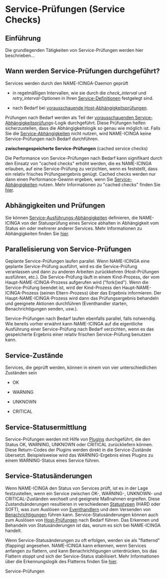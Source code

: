 Service-Prüfungen (Service Checks)
==================================

Einführung
----------

Die grundlegenden Tätigkeiten von Service-Prüfungen werden hier
beschrieben...

Wann werden Service-Prüfungen durchgeführt?
-------------------------------------------

Services werden durch den NAME-ICINGA-Daemon geprüft

-   in regelmäßigen Intervallen, wie sie durch die *check\_interval* und
    *retry\_interval*-Optionen in Ihren
    [Service-Definitionen](#objectdefinitions-service) festgelegt sind.

-   nach Bedarf bei [vorausschauende
    Host-Abhängigkeitsprüfungen](#dependencychecks).

Prüfungen nach Bedarf werden als Teil der [vorausschauenden
Service-Abhängigkeitsprüfung](#dependencychecks)s-Logik durchgeführt.
Diese Prüfungen helfen sicherzustellen, dass die Abhängigkeitslogik so
genau wie möglich ist. Falls Sie die
[Service-Abhängigkeiten](#objectdefinitions-servicedependency) nicht
nutzen, wird NAME-ICINGA keine Service-Prüfungen nach Bedarf
durchführen.

**zwischengespeicherte Service-Prüfungen** (cached service checks)

Die Performance von Service-Prüfungen nach Bedarf kann signifikant durch
den Einsatz von "cached checks" erhöht werden, die es NAME-ICINGA
erlauben, auf eine Service-Prüfung zu verzichten, wenn es feststellt,
dass ein relativ frisches Prüfungsergebnis genügt. Cached checks werden
nur dann einen Performance-Gewinn ergeben, wenn Sie
[Service-Abhängigkeiten](#objectdefinitions-servicedependency) nutzen.
Mehr Informationen zu "cached checks" finden Sie [hier](#cachedchecks).

Abhängigkeiten und Prüfungen
----------------------------

Sie können
[Service-Ausführungs-Abhängigkeiten](#objectdefinitions-servicedependency)
definieren, die NAME-ICINGA von der Statusprüfung eines Service abhalten
in Abhängigkeit vom Status ein oder mehrerer anderer Services. Mehr
Informationen zu Abhängigkeiten finden Sie [hier](#dependencies).

Parallelisierung von Service-Prüfungen
--------------------------------------

Geplante Service-Prüfungen laufen parallel. Wenn NAME-ICINGA eine
geplante Service-Prüfung ausführt, wird es die Service-Prüfung
veranlassen und dann zu anderen Arbeiten zurückkehren (Host-Prüfungen
ausführen, etc.). Die Service-Prüfung läuft in einem Kind-Prozess, der
vom Haupt-NAME-ICINGA-Prozess aufgerufen wird ("fork()ed"). Wenn die
Service-Prüfung beendet ist, wird der Kind-Prozess den
Haupt-NAME-ICINGA-Prozess (seinen Eltern-Prozess) über das Ergebnis
informieren. Der Haupt-NAME-ICINGA-Prozess wird dann das
Prüfungsergebnis behandeln und geeignete Aktionen durchführen
(Eventhandler starten, Benachrichtigungen senden, usw.).

Service-Prüfungen nach Bedarf laufen ebenfalls parallel, falls
notwendig. Wie bereits vorher erwähnt kann NAME-ICINGA auf die
eigentliche Ausführung einer Service-Prüfung nach Bedarf verzichten,
wenn es das gespeicherte Ergebnis einer relativ frischen Service-Prüfung
benutzen kann.

Service-Zustände
----------------

Services, die geprüft werden, können in einem von vier unterschiedlichen
Zuständen sein

-   OK

-   WARNING

-   UNKNOWN

-   CRITICAL

Service-Statusermittlung
------------------------

Service-Prüfungen werden mit Hilfe von [Plugins](#plugins) durchgeführt,
die den Status OK, WARNING, UNKNOWN oder CRITICAL zurückliefern können.
Diese Return-Codes der Plugins werden direkt in die Service-Zustände
übersetzt. Beispielsweise wird das WARNING-Ergebnis eines Plugins zu
einem WARNING-Status eines Service führen.

Service-Statusänderungen
------------------------

Wenn NAME-ICINGA den Status von Services prüft, ist es in der Lage
festzustellen, wenn ein Service zwischen OK-, WARNING-, UNKNOWN- und
CRITICAL-Zuständen wechselt und geeignete Maßnahmen ergreifen. Diese
Zustandsänderungen resultieren in verschiedenen
[Statustypen](#statetypes) (HARD oder SOFT), was zum Auslösen von
[Eventhandlern](#eventhandlers) und dem Versenden von
[Benachrichtigungen](#notifications) führen kann.
Service-Statusänderungen können auch zum Auslösen von
[Host-Prüfungen](#hostchecks) nach Bedarf führen. Das Erkennen und
Behandeln von Statusänderungen ist das, worum es sich bei NAME-ICINGA
handelt.

Wenn Service-Statusänderungen zu oft erfolgen, werden sie als
"flatternd" (flapping) angesehen. NAME-ICINGA kann erkennen, wenn
Services anfangen zu flattern, und kann Benachrichtigungen unterdrücken,
bis das Flattern stoppt und sich der Service-Status stabilisiert. Mehr
Informationen über die Erkennungslogik des Flatterns finden Sie
[hier](#flapping).

Service-Prüfungen
